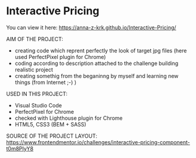 # Interactive Pricing

You can view it here: https://anna-z-krk.github.io/Interactive-Pricing/

AIM OF THE PROJECT:
- creating code which reprent perfectly the look of target jpg files (here used PerfectPixel plugin for Chrome)
- coding according to description attached to the challenge building realistic project
- creating somethig from the beganinng by myself and learning new things (from Internet ;-) )

USED IN THIS PROJECT:
- Visual Studio Code
- PerfectPixel for Chrome
- checked with Lighthouse plugin for Chrome
- HTML5, CSS3 (BEM + SASS)

SOURCE OF THE PROJECT LAYOUT:
https://www.frontendmentor.io/challenges/interactive-pricing-component-t0m8PIyY8
  

